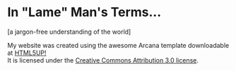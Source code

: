 # In "Lame" Man's Terms...
[a jargon-free understanding of the world]

My website was created using the awesome Arcana template downloadable at [HTML5UP!](http://https://html5up.net/)  
It is licensed under the [Creative Commons Attribution 3.0 license](https://html5up.net/license).
